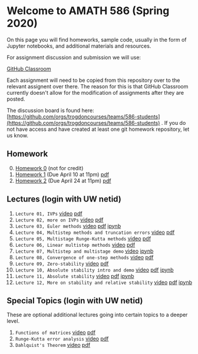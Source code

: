 # Welcome to AMATH 586 (Spring 2020)

On this page you will find homeworks, sample code, usually in the form of Jupyter notebooks, and additional materials and resources.

For assignment discussion and submission we will use:

[GitHub Classroom](https://classroom.github.com)

Each assignment will need to be copied from this repository over to the relevant assignent over there.  The reason for this is that GitHub Classroom currently doesn't allow for the modification of assignments after they are posted.

The discussion board is found here: [https://github.com/orgs/trogdoncourses/teams/586-students](https://github.com/orgs/trogdoncourses/teams/586-students) . If you do not have access and have created at least one git homework repository, let us know.

## Homework

0. [Homework 0](https://classroom.github.com/a/rDLLhBFD) (not for credit)
1. [Homework 1](https://classroom.github.com/a/p6nUREEm) (Due April 10 at 11pm) [pdf](https://github.com/trogdoncourses/amath-586-2020/blob/master/hw1/hw1.pdf)
2. [Homework 2](https://classroom.github.com/a/BWgTZT1I) (Due April 24 at 11pm) [pdf](https://github.com/trogdoncourses/amath-586-2020/blob/master/hw2/hw2.pdf)


## Lectures (login with UW netid)

1. `Lecture 01, IVPs`  [video](https://uw.hosted.panopto.com/Panopto/Pages/Viewer.aspx?id=24fca6dd-6e76-4271-8104-ab8b0175c88c) [pdf](https://drive.google.com/file/d/14Ho6iEnkWzIEtOnlZQVvjbMuwVVuqP2Y/view?usp=sharing)
2. `Lecture 02, more on IVPs` [video](https://uw.hosted.panopto.com/Panopto/Pages/Viewer.aspx?id=076e997e-4e85-45a1-ad41-ab8f011cec15) [pdf](https://drive.google.com/file/d/15Z0yKtW6C6SRqGHGTlZoi84aaQ6XN7sR/view?usp=sharing)
3. `Lecture 03, Euler methods` [video](https://uw.hosted.panopto.com/Panopto/Pages/Viewer.aspx?id=5ea5e6d8-a3c1-4017-9719-ab90002c415c) [pdf](https://drive.google.com/file/d/1f4wwBcqe63jIZklHOW6IU-fqrNaY1TvA/view?usp=sharing) [ipynb](https://github.com/trogdoncourses/amath-586-2020/blob/master/notebooks/Euler.ipynb)
4. `Lecture 04, Multistep methods and truncation errors` [video](https://uw.hosted.panopto.com/Panopto/Pages/Viewer.aspx?id=3b414a6e-a4c4-43b1-a691-ab91000fc615) [pdf](https://drive.google.com/file/d/1f2v6qdXUPt4vWNQEsIG55sfOXNJAnUI8/view?usp=sharing)
5. `Lecture 05, Multistage Runge-Kutta methods` [video](https://uw.hosted.panopto.com/Panopto/Pages/Viewer.aspx?id=c884495f-593b-425e-a592-ab91012a8096) [pdf](https://drive.google.com/file/d/1dj9_g5Dy2Nn2WU0PX2XSG_SKhd7rGIQR/view?usp=sharing)
6. `Lecture 06, Linear multistep methods` [video](https://uw.hosted.panopto.com/Panopto/Pages/Viewer.aspx?id=0f427534-39e6-46ca-8914-ab920003c1b9) [pdf](https://drive.google.com/file/d/1SXkbu7Z0pr9pmWkl4NbMVqJWvtUBmMxN/view?usp=sharing)
7. `Lecture 07, Multistep and multistage demo` [video](https://uw.hosted.panopto.com/Panopto/Pages/Viewer.aspx?id=5542ab42-29a4-40fb-b055-ab9901154674) [ipynb](https://github.com/trogdoncourses/amath-586-2020/blob/master/notebooks/Multistage-step.ipynb)
8. `Lecture 08, Convergence of one-step methods` [video](https://uw.hosted.panopto.com/Panopto/Pages/Viewer.aspx?id=76ee08d2-73cd-4f0f-aabd-ab990114f23d) [pdf](https://drive.google.com/file/d/1wq3msvDWvFkpKniuK2wyYai-4qhjKjej/view?usp=sharing)
9. `Lecture 09, Zero-stability` [video](https://uw.hosted.panopto.com/Panopto/Pages/Viewer.aspx?id=f7aa5524-773d-47f2-a152-ab990114f29c) [pdf](https://drive.google.com/file/d/19cSUmXAT-oU89oBros627rfa_dGFMwP-/view?usp=sharing)
10. `Lecture 10, Absolute stability intro and demo` [video](https://uw.hosted.panopto.com/Panopto/Pages/Viewer.aspx?id=e0d122a5-6328-4850-9daf-aba0010fc6fd) [pdf](https://drive.google.com/open?id=1LqP6uA7En0w1nlJCSta1fKgED4mIqrPn) [ipynb](https://github.com/trogdoncourses/amath-586-2020/blob/master/notebooks/StabilityDemo.ipynb)
11. `Lecture 11, Absolute stability` [video](https://uw.hosted.panopto.com/Panopto/Pages/Viewer.aspx?id=e6b91a89-2074-4d79-a197-aba0010fc756) [pdf](https://drive.google.com/open?id=1ROeS9mbCfxQ2H_FMkf7OX5kMQp2YEq1Q) [ipynb](https://github.com/trogdoncourses/amath-586-2020/blob/master/notebooks/AbsoluteStabilityRegions.ipynb)
12. `Lecture 12, More on stability and relative stability` [video](https://uw.hosted.panopto.com/Panopto/Pages/Viewer.aspx?id=609d11b7-4955-4a4f-b051-aba0010fc724) [pdf](https://drive.google.com/open?id=1EnQi4trFlVKG_F5I2j3LlqrmK_-5EsHA) [ipynb](https://github.com/trogdoncourses/amath-586-2020/blob/master/notebooks/RelativeStabilityRegions.ipynb)

## Special Topics (login with UW netid)

These are optional additional lectures going into certain topics to a deeper level.

1. `Functions of matrices` [video](https://uw.hosted.panopto.com/Panopto/Pages/Viewer.aspx?id=00023efe-9869-4f96-a597-ab8d01462ef4) [pdf](https://drive.google.com/file/d/1qTbgft-jEanOGP019TV96yvk9CqrDPjk/view?usp=sharing)
2. `Runge-Kutta error analysis` [video](https://uw.hosted.panopto.com/Panopto/Pages/Viewer.aspx?id=a504a22f-8596-44db-a605-ab9101397076) [pdf](https://drive.google.com/file/d/1-RQlKcvy2Qsik-EyRTPiLb_1GYohB-Ge/view?usp=sharing)
3. `Dahlquist's Theorem` [video](https://uw.hosted.panopto.com/Panopto/Pages/Viewer.aspx?id=9cd65745-5177-43ae-b987-aba0011175d4) [pdf](https://drive.google.com/open?id=1HQqk8b4nP1QnYxZMHsgKDRxMUkHCM2TK)
